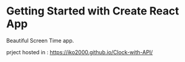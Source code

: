 # Getting Started with Create React App

Beautiful Screen Time app.

prject hosted in : https://iko2000.github.io/Clock-with-API/
